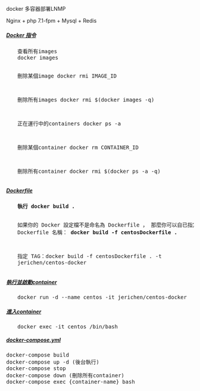 docker 多容器部署LNMP

Nginx + php 7.1-fpm + Mysql + Redis


<h5><span style="text-decoration: underline;">Docker 指令</span></h5>
<pre style="padding-left: 30px;">查看所有images
docker images

刪除某個image
docker rmi IMAGE_ID

刪除所有images
docker rmi $(docker images -q)

正在運行中的containers
docker ps -a

刪除某個container
docker rm CONTAINER_ID

刪除所有container
docker rmi $(docker ps -a -q)</pre>
<h5><span style="text-decoration: underline;">Dockerfile</span></h5>
<pre style="padding-left: 30px;"><b>執行 docker build . </b>

如果你的 Docker 設定檔不是命名為 Dockerfile ，
那麼你可以自已指定 Dockerfile 名稱： <b>docker build -f centosDockerfile .</b>

指定 TAG：docker build -f centosDockerfile . -t jerichen/centos-docker</pre>
<h5><span style="text-decoration: underline;">執行並啟動container</span></h5>
<pre style="padding-left: 30px;">docker run -d --name centos -it jerichen/centos-docker</pre>
<h5><span style="text-decoration: underline;">進入container</span></h5>
<pre style="padding-left: 30px;">docker exec -it centos /bin/bash</pre>
<h5><span style="text-decoration: underline;">docker-compose.yml</span></h5>
<pre>docker-compose build
docker-compose up -d (後台執行)
docker-compose stop
docker-compose down (刪除所有container)
docker-compose exec {container-name} bash</pre>
